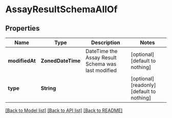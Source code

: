 # AssayResultSchemaAllOf


## Properties
Name | Type | Description | Notes
------------ | ------------- | ------------- | -------------
**modifiedAt** | **ZonedDateTime** | DateTime the Assay Result Schema was last modified | [optional] [default to nothing]
**type** | **String** |  | [optional] [readonly] [default to nothing]


[[Back to Model list]](../README.md#models) [[Back to API list]](../README.md#api-endpoints) [[Back to README]](../README.md)


